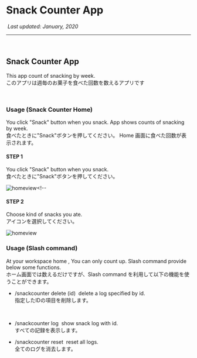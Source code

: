 # Snack Counter App

​
_Last updated: January, 2020_
​

---

​

## Snack Counter App

This app count of snacking by week.  
このアプリは週毎のお菓子を食べた回数を数えるアプリです

<!--
<a href="https://slack.com/oauth/authorize?scope=incoming-webhook,commands&client_id=647780859171.854718564373"><img alt=""Add to Slack"" height="40" width="139" src="https://platform.slack-edge.com/img/add_to_slack.png" srcset="https://platform.slack-edge.com/img/add_to_slack.png 1x, https://platform.slack-edge.com/img/add_to_slack@2x.png 2x" /></a>
-->

​

### Usage (Snack Counter Home)

You click "Snack" button when you snack.
App shows counts of snacking by week.  
食べたときに"Snack"ボタンを押してください。
Home 画面に食べた回数が表示されます。
​

#### STEP 1

You click "Snack" button when you snack.  
食べたときに"Snack"ボタンを押してください。

![homeview](https://simacho.github.io/SnackCounter/inst00.jpg)<!--

#### STEP 2

Choose kind of snacks you ate.  
アイコンを選択してください。

![homeview](https://simacho.github.io/SnackCounter/inst01.jpg)

### Usage (Slash command)

At your workspace home , You can only count up.
Slash command provide below some functions.  
ホーム画面では数えるだけですが、Slash command を利用して以下の機能を使うことができます。
​

- /snackcounter delete (id)
  ​
  delete a log specified by id.  
  指定したIDの項目を削除します。
   
  ​
- /snackcounter log
  ​
  show snack log with id.  
  すべての記録を表示します。
​
- /snackcounter reset
  ​
  reset all logs.  
  全てのログを消去します。
  ​
